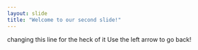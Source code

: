 ```yaml
---
layout: slide
title: "Welcome to our second slide!"
---
```

changing this line for the heck of it 
Use the left arrow to go back!
